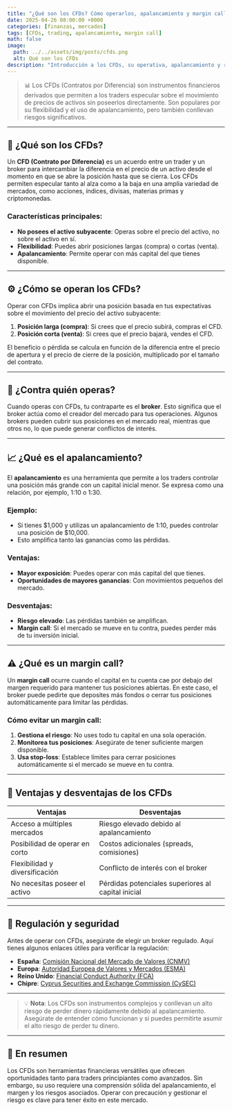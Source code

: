 ```yaml
---
title: "¿Qué son los CFDs? Cómo operarlos, apalancamiento y margin call"
date: 2025-04-26 08:00:00 +0000
categories: [finanzas, mercados]
tags: [CFDs, trading, apalancamiento, margin call]
math: false
image:
  path: ../../assets/img/posts/cfds.png
  alt: Qué son los CFDs
description: "Introducción a los CFDs, su operativa, apalancamiento y riesgos asociados."
---
```


> 📊 Los CFDs (Contratos por Diferencia) son instrumentos financieros derivados que permiten a los traders especular sobre el movimiento de precios de activos sin poseerlos directamente. Son populares por su flexibilidad y el uso de apalancamiento, pero también conllevan riesgos significativos.

---

## 🧐 ¿Qué son los CFDs?

Un **CFD (Contrato por Diferencia)** es un acuerdo entre un trader y un broker para intercambiar la diferencia en el precio de un activo desde el momento en que se abre la posición hasta que se cierra. Los CFDs permiten especular tanto al alza como a la baja en una amplia variedad de mercados, como acciones, índices, divisas, materias primas y criptomonedas.

### Características principales:
- **No posees el activo subyacente**: Operas sobre el precio del activo, no sobre el activo en sí.
- **Flexibilidad**: Puedes abrir posiciones largas (compra) o cortas (venta).
- **Apalancamiento**: Permite operar con más capital del que tienes disponible.

---

## ⚙️ ¿Cómo se operan los CFDs?

Operar con CFDs implica abrir una posición basada en tus expectativas sobre el movimiento del precio del activo subyacente:

1. **Posición larga (compra)**: Si crees que el precio subirá, compras el CFD.
2. **Posición corta (venta)**: Si crees que el precio bajará, vendes el CFD.

El beneficio o pérdida se calcula en función de la diferencia entre el precio de apertura y el precio de cierre de la posición, multiplicado por el tamaño del contrato.

---

## 🤝 ¿Contra quién operas?

Cuando operas con CFDs, tu contraparte es el **broker**. Esto significa que el broker actúa como el creador del mercado para tus operaciones. Algunos brokers pueden cubrir sus posiciones en el mercado real, mientras que otros no, lo que puede generar conflictos de interés.

---

## 📈 ¿Qué es el apalancamiento?

El **apalancamiento** es una herramienta que permite a los traders controlar una posición más grande con un capital inicial menor. Se expresa como una relación, por ejemplo, 1:10 o 1:30.

### Ejemplo:
- Si tienes $1,000 y utilizas un apalancamiento de 1:10, puedes controlar una posición de $10,000.
- Esto amplifica tanto las ganancias como las pérdidas.

### Ventajas:
- **Mayor exposición**: Puedes operar con más capital del que tienes.
- **Oportunidades de mayores ganancias**: Con movimientos pequeños del mercado.

### Desventajas:
- **Riesgo elevado**: Las pérdidas también se amplifican.
- **Margin call**: Si el mercado se mueve en tu contra, puedes perder más de tu inversión inicial.

---

## ⚠️ ¿Qué es un margin call?

Un **margin call** ocurre cuando el capital en tu cuenta cae por debajo del margen requerido para mantener tus posiciones abiertas. En este caso, el broker puede pedirte que deposites más fondos o cerrar tus posiciones automáticamente para limitar las pérdidas.

### Cómo evitar un margin call:
1. **Gestiona el riesgo**: No uses todo tu capital en una sola operación.
2. **Monitorea tus posiciones**: Asegúrate de tener suficiente margen disponible.
3. **Usa stop-loss**: Establece límites para cerrar posiciones automáticamente si el mercado se mueve en tu contra.

---

## 🧾 Ventajas y desventajas de los CFDs

| Ventajas                       | Desventajas                                        |
| ------------------------------ | -------------------------------------------------- |
| Acceso a múltiples mercados    | Riesgo elevado debido al apalancamiento            |
| Posibilidad de operar en corto | Costos adicionales (spreads, comisiones)           |
| Flexibilidad y diversificación | Conflicto de interés con el broker                 |
| No necesitas poseer el activo  | Pérdidas potenciales superiores al capital inicial |

---

## 🔗 Regulación y seguridad

Antes de operar con CFDs, asegúrate de elegir un broker regulado. Aquí tienes algunos enlaces útiles para verificar la regulación:

- **España**: [Comisión Nacional del Mercado de Valores (CNMV)](https://www.cnmv.es)
- **Europa**: [Autoridad Europea de Valores y Mercados (ESMA)](https://www.esma.europa.eu)
- **Reino Unido**: [Financial Conduct Authority (FCA)](https://www.fca.org.uk)
- **Chipre**: [Cyprus Securities and Exchange Commission (CySEC)](https://www.cysec.gov.cy)

---

> 💡 **Nota**: Los CFDs son instrumentos complejos y conllevan un alto riesgo de perder dinero rápidamente debido al apalancamiento. Asegúrate de entender cómo funcionan y si puedes permitirte asumir el alto riesgo de perder tu dinero.

---

## 🧠 En resumen

Los CFDs son herramientas financieras versátiles que ofrecen oportunidades tanto para traders principiantes como avanzados. Sin embargo, su uso requiere una comprensión sólida del apalancamiento, el margen y los riesgos asociados. Operar con precaución y gestionar el riesgo es clave para tener éxito en este mercado.
